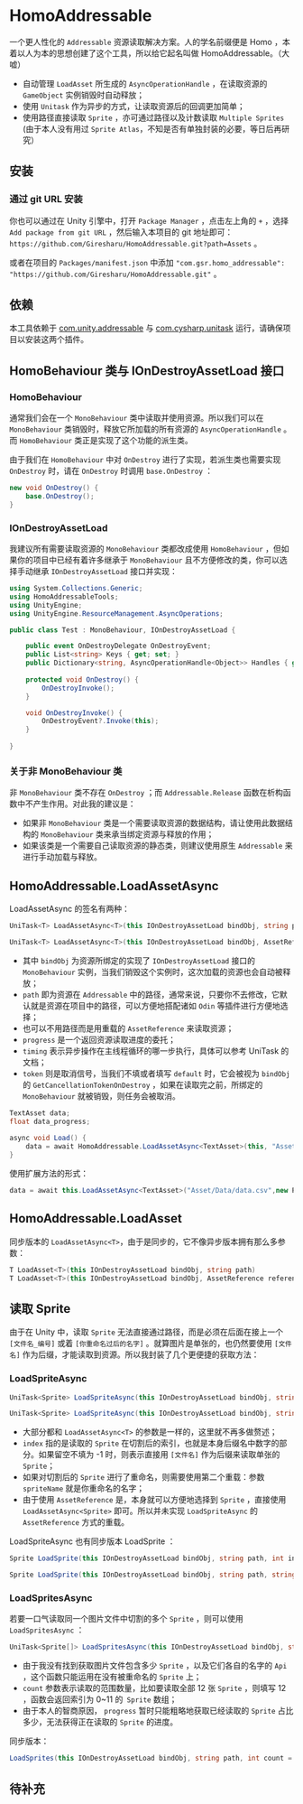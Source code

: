 HomoAddressable
===
一个更人性化的 `Addressable` 资源读取解决方案。人的学名前缀便是 Homo ，本着以人为本的思想创建了这个工具，所以给它起名叫做 HomoAddressable。（大嘘）

* 自动管理 `LoadAsset` 所生成的 `AsyncOperationHandle` ，在读取资源的 `GameObject` 实例销毁时自动释放；
* 使用 `Unitask` 作为异步的方式，让读取资源后的回调更加简单；
* 使用路径直接读取 `Sprite` ，亦可通过路径以及计数读取 `Multiple Sprites` (由于本人没有用过 `Sprite Atlas`，不知是否有单独封装的必要，等日后再研究）

安装
---
### 通过 git URL 安装

你也可以通过在 Unity 引擎中，打开 `Package Manager` ，点击左上角的 `+` ，选择 `Add package from git URL` ，然后输入本项目的 git 地址即可： 
`https://github.com/Giresharu/HomoAddressable.git?path=Assets` 。


或者在项目的 `Packages/manifest.json` 中添加 `"com.gsr.homo_addressable": "https://github.com/Giresharu/HomoAddressable.git"` 。

依赖
---
本工具依赖于 [com.unity.addressable](https://docs.unity3d.com/Packages/com.unity.addressables@1.19/manual/AddressableAssetsGettingStarted.html) 与 [com.cysharp.unitask](https://github.com/Cysharp/UniTask) 运行，请确保项目以安装这两个插件。

HomoBehaviour 类与 IOnDestroyAssetLoad 接口
---

### HomoBehaviour

通常我们会在一个 `MonoBehaviour` 类中读取并使用资源。所以我们可以在 `MonoBehaviour` 类销毁时，释放它所加载的所有资源的 `AsyncOperationHandle` 。而 `HomoBehaviour` 类正是实现了这个功能的派生类。

由于我们在 `HomoBehaviour` 中对 `OnDestroy` 进行了实现，若派生类也需要实现 `OnDestroy` 时，请在 `OnDestroy` 时调用 `base.OnDestroy` ：
```cs
new void OnDestroy() {
	base.OnDestroy();
}
```

### IOnDestroyAssetLoad

我建议所有需要读取资源的 `MonoBehaviour` 类都改成使用 `HomoBehaviour` ，但如果你的项目中已经有着许多继承于 `MonoBehaviour` 且不方便修改的类，你可以选择手动继承 `IOnDestroyAssetLoad` 接口并实现：
```cs
using System.Collections.Generic;
using HomoAddressableTools;
using UnityEngine;
using UnityEngine.ResourceManagement.AsyncOperations;

public class Test : MonoBehaviour, IOnDestroyAssetLoad {

	public event OnDestroyDelegate OnDestroyEvent;
	public List<string> Keys { get; set; }
	public Dictionary<string, AsyncOperationHandle<Object>> Handles { get; set; }
	
	protected void OnDestroy() {
		OnDestroyInvoke(); 
	}

	void OnDestroyInvoke() {
		OnDestroyEvent?.Invoke(this);
	}
	
}
```

### 关于非 MonoBehaviour 类

非 `MonoBehaviour` 类不存在 `OnDestroy` ；而 `Addressable.Release` 函数在析构函数中不产生作用。对此我的建议是：
* 如果非 `MonoBehaviour` 类是一个需要读取资源的数据结构，请让使用此数据结构的 `MonoBehaviour` 类来承当绑定资源与释放的作用；
* 如果该类是一个需要自己读取资源的静态类，则建议使用原生 `Addressable` 来进行手动加载与释放。

HomoAddressable.LoadAssetAsync<T>
---
LoadAssetAsync<T> 的签名有两种：
```cs
UniTask<T> LoadAssetAsync<T>(this IOnDestroyAssetLoad bindObj, string path, IProgress<float> progress = null, PlayerLoopTiming timing = PlayerLoopTiming.Update, CancellationToken token = default)

UniTask<T> LoadAssetAsync<T>(this IOnDestroyAssetLoad bindObj, AssetReference reference, IProgress<float> progress = null, PlayerLoopTiming timing = PlayerLoopTiming.Update, CancellationToken token = default)
```
* 其中 `bindObj` 为资源所绑定的实现了 `IOnDestroyAssetLoad` 接口的 `MonoBehaviour` 实例，当我们销毁这个实例时，这次加载的资源也会自动被释放；
* `path` 即为资源在 `Addressable` 中的路径，通常来说，只要你不去修改，它默认就是资源在项目中的路径，可以方便地搭配诸如 `Odin` 等插件进行方便地选择；
* 也可以不用路径而是用重载的 `AssetReference` 来读取资源；
* `progress` 是一个返回资源读取进度的委托；
* `timing` 表示异步操作在主线程循环的哪一步执行，具体可以参考 UniTask 的文档；
* `token` 则是取消信号，当我们不填或者填写 `default` 时，它会被视为 `bindObj` 的 `GetCancellationTokenOnDestroy` ，如果在读取完之前，所绑定的 `MonoBehaviour` 就被销毁，则任务会被取消。

```cs
TextAsset data;
float data_progress;
	
async void Load() {
	data = await HomoAddressable.LoadAssetAsync<TextAsset>(this, "Asset/Data/data.csv",new Progress<float>(progress =>data_progress = progress));
}
```
使用扩展方法的形式：
```cs
data = await this.LoadAssetAsync<TextAsset>("Asset/Data/data.csv",new Progress<float>(progress =>data_progress = progress));
```

HomoAddressable.LoadAsset<T>
---
同步版本的 `LoadAssetAsync<T>`，由于是同步的，它不像异步版本拥有那么多参数：
```cs
T LoadAsset<T>(this IOnDestroyAssetLoad bindObj, string path)
T LoadAsset<T>(this IOnDestroyAssetLoad bindObj, AssetReference reference)
```

读取 Sprite
---
由于在 Unity 中，读取 `Sprite` 无法直接通过路径，而是必须在后面在接上一个 `[文件名_编号]` 或着 `[你重命名过后的名字]` 。就算图片是单张的，也仍然要使用 `[文件名]` 作为后缀，才能读取到资源。所以我封装了几个更便捷的获取方法：

### LoadSpriteAsync

```cs
UniTask<Sprite> LoadSpriteAsync(this IOnDestroyAssetLoad bindObj, string path, int index = -1, IProgress<float> progress = null, PlayerLoopTiming timing = PlayerLoopTiming.Update, CancellationToken token = default)

UniTask<Sprite> LoadSpriteAsync(this IOnDestroyAssetLoad bindObj, string path, string spriteName, IProgress<float> progress = null, PlayerLoopTiming timing = PlayerLoopTiming.Update, CancellationToken token = default)
```

* 大部分都和 `LoadAssetAsync<T>` 的参数是一样的，这里就不再多做赘述；
* `index` 指的是读取的 `Sprite` 在切割后的索引，也就是本身后缀名中数字的部分。如果留空不填为 -1 时，则表示直接用 `[文件名]` 作为后缀来读取单张的 `Sprite`；
* 如果对切割后的 `Sprite` 进行了重命名，则需要使用第二个重载：参数 `spriteName` 就是你重命名的名字；
* 由于使用 `AssetReference` 是，本身就可以方便地选择到 `Sprite` ，直接使用 `LoadAssetAsync<Sprite>` 即可。所以并未实现 `LoadSpriteAsync` 的 `AssetReference` 方式的重载。

LoadSpriteAsync 也有同步版本 LoadSprite ：

```cs
Sprite LoadSprite(this IOnDestroyAssetLoad bindObj, string path, int index = -1)

Sprite LoadSprite(this IOnDestroyAssetLoad bindObj, string path, string spriteName)
```

### LoadSpritesAsync

若要一口气读取同一个图片文件中切割的多个 `Sprite` ，则可以使用 `LoadSpritesAsync` ：

```cs
UniTask<Sprite[]> LoadSpritesAsync(this IOnDestroyAssetLoad bindObj, string path, int count = 1, IProgress<float> progress = null, PlayerLoopTiming timing = PlayerLoopTiming.Update, CancellationToken token = default)
```

* 由于我没有找到获取图片文件包含多少 `Sprite` ，以及它们各自的名字的 `Api` ，这个函数只能运用在没有被重命名的 `Sprite` 上；
* `count` 参数表示读取的范围数量，比如要读取全部 12 张 `Sprite` ，则填写 12 ，函数会返回索引为 0~11 的` Sprite` 数组；
* 由于本人的智商原因， `progress` 暂时只能粗略地获取已经读取的 `Sprite` 占比多少，无法获得正在读取的 `Sprite` 的进度。

同步版本：

```cs
LoadSprites(this IOnDestroyAssetLoad bindObj, string path, int count = 1)
```

待补充
---





